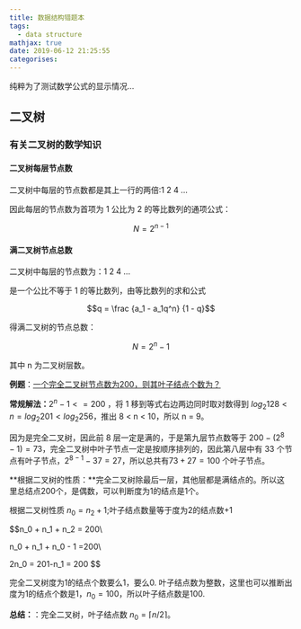 ```yaml
---
title: 数据结构错题本
tags:
  - data structure
mathjax: true
date: 2019-06-12 21:25:55
categorises:
---
```


纯粹为了测试数学公式的显示情况...

<!-- more -->

## 二叉树

### 有关二叉树的数学知识

#### 二叉树每层节点数

二叉树中每层的节点数都是其上一行的两倍:1 2 4 ...

因此每层的节点数为首项为 1 公比为 2 的等比数列的通项公式：

$$N = 2 ^ {n - 1}$$

#### 满二叉树节点总数

二叉树中每层的节点数为：1 2 4 ...

是一个公比不等于 1 的等比数列，由等比数列的求和公式

$$q = \frac {a_1 - a_1q^n} {1 - q}$$

得满二叉树的节点总数：

$$N = 2^n - 1$$

其中 n 为二叉树层数。

**例题**：[一个完全二叉树节点数为200，则其叶子结点个数为？](https://www.nowcoder.com/questionTerminal/b1bf283efde3430a96849037879fb926)

**常规解法：**$2^n - 1 <= 200$ ，将 1 移到等式右边两边同时取对数得到 $log_2{128} < n = log_2{201} < log_2{256}$，推出 8 < n < 10，所以 n = 9。

因为是完全二叉树，因此前 8 层一定是满的，于是第九层节点数等于 $200 - (2^8 - 1) = 73$，完全二叉树中叶子节点一定是按顺序排列的，因此第八层中有 33 个节点有叶子节点，$2^{8 - 1} - 37 = 27$，所以总共有$73 + 27 = 100$ 个叶子节点。

**根据二叉树的性质：**完全二叉树除最后一层，其他层都是满结点的。所以这里总结点200个，是偶数，可以判断度为1的结点是1个。

根据二叉树性质 $n_0 = n_2 + 1$;叶子结点数量等于度为2的结点数+1

$$n_0 + n_1 + n_2 = 200\\

n_0 + n_1 + n_0 - 1 =200\\

2n_0 = 201-n_1 = 200 $$

完全二叉树度为1的结点个数要么1，要么0. 叶子结点数为整数，这里也可以推断出度为1的结点个数是1，$n_0 = 100$，所以叶子结点数是100.

**总结：**：完全二叉树，叶子结点数 $n_0 = \lceil{n/2}\rceil$。

